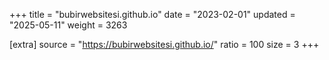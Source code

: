+++
title = "bubirwebsitesi.github.io"
date = "2023-02-01"
updated = "2025-05-11"
weight = 3263

[extra]
source = "https://bubirwebsitesi.github.io/"
ratio = 100
size = 3
+++
